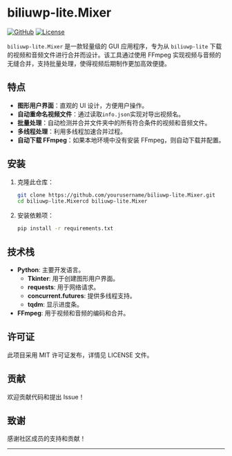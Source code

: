 # biliuwp-lite.Mixer

[![GitHub](https://img.shields.io/badge/GitHub-biliuwp--lite.Mixer-blue.svg)](https://github.com/yourusername/biliuwp-lite.Mixer)
[![License](https://img.shields.io/badge/License-MIT-yellow.svg)](https://opensource.org/licenses/MIT)

`biliuwp-lite.Mixer` 是一款轻量级的 GUI 应用程序，专为从 `biliuwp-lite` 下载的视频和音频文件进行合并而设计。该工具通过使用 FFmpeg 实现视频与音频的无缝合并，支持批量处理，使得视频后期制作更加高效便捷。

## 特点

- **图形用户界面**：直观的 UI 设计，方便用户操作。
- **自动重命名视频文件**：通过读取`info.json`实现对导出视频名。
- **批量处理**：自动检测并合并文件夹中的所有符合条件的视频和音频文件。
- **多线程处理**：利用多线程加速合并过程。
- **自动下载 FFmpeg**：如果本地环境中没有安装 FFmpeg，则自动下载并配置。

## 安装

1. 克隆此仓库：
   ```bash
   git clone https://github.com/yourusername/biliuwp-lite.Mixer.git
   cd biliuwp-lite.Mixercd biliuwp-lite.Mixer
   ```
2. 安装依赖项：
   ```bash
   pip install -r requirements.txt
   ```

## 技术栈

- **Python**: 主要开发语言。
  - **Tkinter**: 用于创建图形用户界面。
  - **requests**: 用于网络请求。
  - **concurrent.futures**: 提供多线程支持。
  - **tqdm**: 显示进度条。
- **FFmpeg**: 用于视频和音频的编码和合并。

## 许可证

此项目采用 MIT 许可证发布，详情见 LICENSE 文件。

## 贡献

欢迎贡献代码和提出 Issue！

## 致谢

感谢社区成员的支持和贡献！

---
